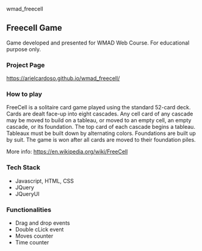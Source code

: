 wmad_freecell
## Freecell Game

Game developed and presented for WMAD Web Course.
For educational purpose only.


### Project Page
https://arielcardoso.github.io/wmad_freecell/


### How to play
FreeCell is a solitaire card game played using the standard 52-card deck.
Cards are dealt face-up into eight cascades.
Any cell card of any cascade may be moved to build on a tableau, or moved to an empty cell, an empty cascade, or its foundation.
The top card of each cascade begins a tableau.
Tableaux must be built down by alternating colors.
Foundations are built up by suit.
The game is won after all cards are moved to their foundation piles.

More info:
https://en.wikipedia.org/wiki/FreeCell

### Tech Stack
- Javascript, HTML, CSS
- JQuery
- JQueryUI


### Functionalities
- Drag and drop events
- Double cLick event
- Moves counter
- Time counter
